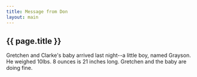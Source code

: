 ```yaml
---
title: Message from Don
layout: main
---
```


## {{ page.title }}

Gretchen and Clarke's baby arrived last night--a little boy, named Grayson. He weighed 10lbs. 8 ounces is 21 inches long. Gretchen and the baby are doing fine.
